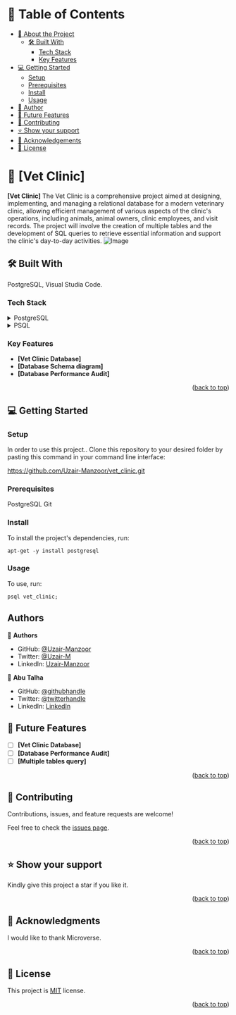<a name="readme-top"></a>

# 📗 Table of Contents

- [📖 About the Project](#about-project)
  - [🛠 Built With](#built-with)
    - [Tech Stack](#tech-stack)
    - [Key Features](#key-features)
- [💻 Getting Started](#getting-started)
  - [Setup](#setup)
  - [Prerequisites](#prerequisites)
  - [Install](#install)
  - [Usage](#usage)
- [👥 Author](#author)
- [🔭 Future Features](#future-features)
- [🤝 Contributing](#contributing)
- [⭐️ Show your support](#support)
- [🙏 Acknowledgements](#acknowledgements)
- [📝 License](#license)

# 📖 [Vet Clinic] <a name="about-project"></a>

**[Vet Clinic]** The Vet Clinic is a comprehensive project aimed at designing, implementing, and managing a relational database for a modern veterinary clinic, allowing efficient management of various aspects of the clinic's operations, including animals, animal owners, clinic employees, and visit records. The project will involve the creation of multiple tables and the development of SQL queries to retrieve essential information and support the clinic's day-to-day activities.
![Image](https://user-images.githubusercontent.com/79658534/190692792-e6202465-3831-4c36-a4d8-5971e451c362.png)

## 🛠 Built With <a name="built-with"></a>
PostgreSQL, Visual Studia Code.

### Tech Stack <a name="tech-stack"></a>

<details>
  <summary>PostgreSQL</summary>
</details>

<details>
  <summary>PSQL</summary>
</details>

### Key Features <a name="key-features"></a>

- **[Vet Clinic Database]**
- **[Database Schema diagram]**
- **[Database Performance Audit]**

<p align="right">(<a href="#readme-top">back to top</a>)</p>

## 💻 Getting Started <a name="getting-started"></a>

### Setup <a name="setup"></a>

In order to use this project.. Clone this repository to your desired folder by pasting this command in your command line interface:

  https://github.com/Uzair-Manzoor/vet_clinic.git

### Prerequisites <a name="prerequisites"></a>

  PostgreSQL
  Git

### Install <a name="install"></a>

To install the project's dependencies, run:

```
apt-get -y install postgresql
```

### Usage <a name="usage"></a>

To use, run:

```
psql vet_clinic;
```
## Authors

👤 **Authors**

- GitHub: [@Uzair-Manzoor](https://github.com/Uzair-Manzoor)
- Twitter: [@Uzair-M](https://twitter.com/UzairKiyani5555)
- LinkedIn: [Uzair-Manzoor](https://www.linkedin.com/in/uzair-manzoor-b69996115/)

👤 **Abu Talha**

- GitHub: [@githubhandle](https://github.com/AbuTalha3)
- Twitter: [@twitterhandle](https://twitter.com/AbuTalha8T)
- LinkedIn: [LinkedIn](https://www.linkedin.com/in/abu-talha-najeeb-akhun-393b8b292/)

## 🔭 Future Features <a name="future-features"></a>

- [ ] **[Vet Clinic Database]**
- [ ] **[Database Performance Audit]**
- [ ] **[Multiple tables query]**

<p align="right">(<a href="#readme-top">back to top</a>)</p>

## 🤝 Contributing <a name="contributing"></a>

Contributions, issues, and feature requests are welcome!

Feel free to check the [issues page](../../issues/).

<p align="right">(<a href="#readme-top">back to top</a>)</p>

## ⭐️ Show your support <a name="support"></a>

Kindly give this project a star if you like it.

<p align="right">(<a href="#readme-top">back to top</a>)</p>

## 🙏 Acknowledgments <a name="acknowledgements"></a>

I would like to thank Microverse.

<p align="right">(<a href="#readme-top">back to top</a>)</p>

## 📝 License <a name="license"></a>

This project is [MIT](https://github.com/Uzair-Manzoor/vet_clinic/blob/createAnimalsTable/MIT.md) license.

<p align="right">(<a href="#readme-top">back to top</a>)</p>
